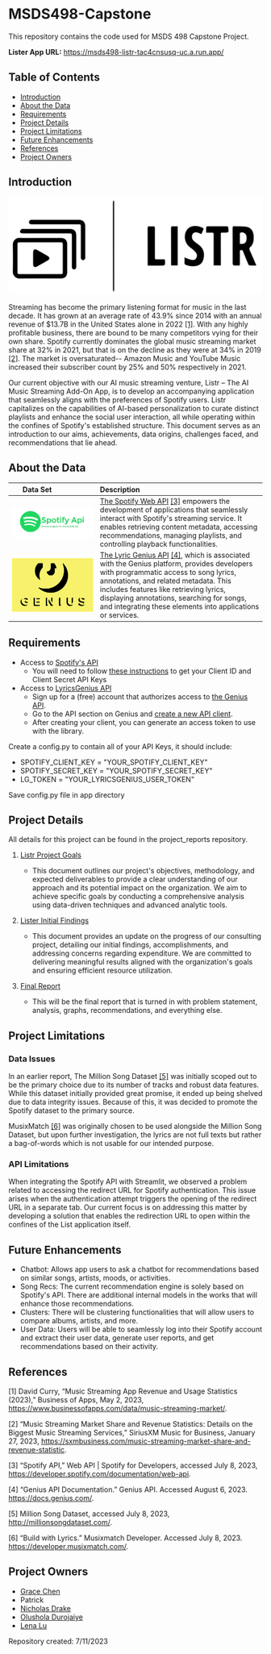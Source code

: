# MSDS498-Capstone
This repository contains the code used for MSDS 498 Capstone Project.

**Lister App URL:** https://msds498-listr-tac4cnsusq-uc.a.run.app/

## Table of Contents
- [Introduction](#introduction)
- [About the Data](#about-the-data)
- [Requirements](#requirements)
- [Project Details](#project-details)
- [Project Limitations](#project-limitations)
- [Future Enhancements](#future-enhancements)
- [References](#references)
- [Project Owners](#project-owners)

## Introduction
![listr_logo](images/Listr_Logo.svg)

Streaming has become the primary listening format for music in the last decade. It has grown at an average rate of 43.9% since 2014 with an annual revenue of $13.7B in the United States alone in 2022 [[1]](#1). With any highly profitable business, there are bound to be many competitors vying for their own share. Spotify currently dominates the global music streaming market share at 32% in 2021, but that is on the decline as they were at 34% in 2019 [[2]](#2). The market is oversaturated-- Amazon Music and YouTube Music increased their subscriber count by 25% and 50% respectively in 2021.

Our current objective with our AI music streaming venture, Listr – The AI Music Streaming Add-On App, is to develop an accompanying application that seamlessly aligns with the preferences of Spotify users. Listr capitalizes on the capabilities of AI-based personalization to curate distinct playlists and enhance the social user interaction, all while operating within the confines of Spotify's established structure. This document serves as an introduction to our aims, achievements, data origins, challenges faced, and recommendations that lie ahead.

## About the Data

|<div style="width:100px">Data Set</div>|Description|
|:-------------------------------------:|:----------|
|<img align="left" src="images/spotify_api.png"> | [The Spotify Web API](https://developer.spotify.com/documentation/web-api) [[3]](#3) empowers the development of applications that seamlessly interact with Spotify's streaming service. It enables retrieving content metadata, accessing recommendations, managing playlists, and controlling playback functionalities. |
| <img align="left" src="images/genius_logo.png"> | [The Lyric Genius API](https://docs.genius.com/) [[4]](#4), which is associated with the Genius platform, provides developers with programmatic access to song lyrics, annotations, and related metadata. This includes features like retrieving lyrics, displaying annotations, searching for songs, and integrating these elements into applications or services. |


## Requirements
- Access to [Spotify's API](https://developer.spotify.com/documentation/web-api)
    - You will need to follow [these instructions](https://docs.google.com/document/d/1jyA7lVMDGPY58dkp6uqyZzQIvDeGvZ6be5VlswqpvPg/edit) to get your Client ID and Client Secret API Keys
- Access to [LyricsGenius API](https://lyricsgenius.readthedocs.io/en/master/index.html)
    - Sign up for a (free) account that authorizes access to [the Genius API](https://genius.com/signup_or_login).
    - Go to the API section on Genius and [create a new API client](https://genius.com/api-clients/new).
    - After creating your client, you can generate an access token to use with the library.
    
Create a config.py to contain all of your API Keys, it should include:
- SPOTIFY_CLIENT_KEY = "YOUR_SPOTIFY_CLIENT_KEY"
- SPOTIFY_SECRET_KEY = "YOUR_SPOTIFY_SECRET_KEY"
- LG_TOKEN = "YOUR_LYRICSGENIUS_USER_TOKEN"

Save config.py file in app directory

## Project Details
All details for this project can be found in the project_reports repository.

01. [Listr Project Goals](https://github.com/DrakeData/MSDS498-Capstone/blob/main/project_reports/01.%20Listr%20Project%20Goals%20Updated.pdf)
    - This document outlines our project's objectives, methodology, and expected deliverables to provide a clear understanding of our approach and its potential impact on the organization. We aim to achieve specific goals by conducting a comprehensive analysis using data-driven techniques and advanced analytic tools.

02. [Lister Initial Findings](https://github.com/DrakeData/MSDS498-Capstone/blob/main/project_reports/02.%20Listr%20Initial%20Findings%20Updated.pdf)
    - This document provides an update on the progress of our consulting project, detailing our initial findings, accomplishments, and addressing concerns regarding expenditure. We are committed to delivering meaningful results aligned with the organization's goals and ensuring efficient resource utilization.

03. [Final Report](https://github.com/DrakeData/MSDS498-Capstone/blob/main/project_reports/03.%20Listr%20Final%20Report%20Updated.pdf)
    - This will be the final report that is turned in with problem statement, analysis, graphs, recommendations, and everything else.

## Project Limitations
### Data Issues
In an earlier report, The Million Song Dataset [[5]](#5) was initially scoped out to be the primary choice due to its number of tracks and robust data features. While this dataset initially provided great promise, it ended up being shelved due to data integrity issues. Because of this, it was decided to promote the Spotify dataset to the primary source. 

MusixMatch [[6]](#6) was originally chosen to be used alongside the Million Song Dataset, but upon further investigation, the lyrics are not full texts but rather a bag-of-words which is not usable for our intended purpose. 

### API Limitations
When integrating the Spotify API with Streamlit, we observed a problem related to accessing the redirect URL for Spotify authentication. This issue arises when the authentication attempt triggers the opening of the redirect URL in a separate tab. Our current focus is on addressing this matter by developing a solution that enables the redirection URL to open within the confines of the List application itself.


## Future Enhancements
- Chatbot: Allows app users to ask a chatbot for recommendations based on similar songs, artists, moods, or activities.
- Song Recs: The current recommendation engine is solely based on Spotify's API. There are additional internal models in the works that will enhance those recommendations.
- Clusters: There will be clustering functionalities that will allow users to compare albums, artists, and more.
- User Data: Users will be able to seamlessly log into their Spotify account and extract their user data, generate user reports, and get recommendations based on their activity.

## References
<a id="1">[1]</a>
David Curry, “Music Streaming App Revenue and Usage Statistics (2023),” Business of Apps, May 2, 2023, https://www.businessofapps.com/data/music-streaming-market/.

<a id="2">[2]</a>
“Music Streaming Market Share and Revenue Statistics: Details on the Biggest Music Streaming Services,” SiriusXM Music for Business, January 27, 2023, https://sxmbusiness.com/music-streaming-market-share-and-revenue-statistic.

<a id="3">[3]</a>
“Spotify API,” Web API | Spotify for Developers, accessed July 8, 2023, https://developer.spotify.com/documentation/web-api.

<a id="4">[4]</a>
“Genius API Documentation.” Genius API. Accessed August 6, 2023. https://docs.genius.com/.

<a id="5">[5]</a>
Million Song Dataset, accessed July 8, 2023, http://millionsongdataset.com/.

<a id="6">[6]</a>
“Build with Lyrics.” Musixmatch Developer. Accessed July 8, 2023. https://developer.musixmatch.com/. 

## Project Owners
- [Grace Chen](https://github.com/grchen99)
- Patrick
- [Nicholas Drake](https://github.com/DrakeData)
- [Olushola Durojaiye](https://github.com/oluduroj)
- [Lena Lu](https://github.com/lenaxlu)

Repository created: 7/11/2023
